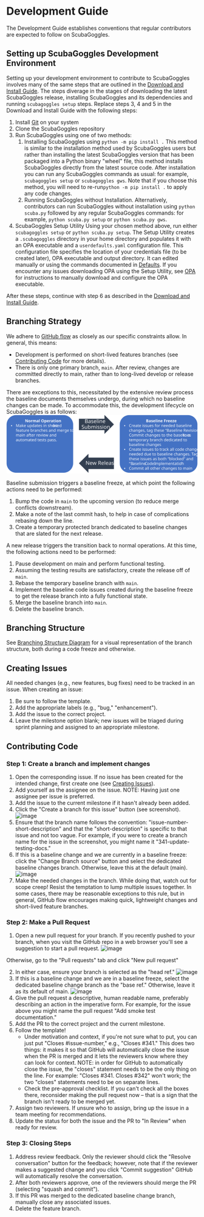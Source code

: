 # Development Guide

The Development Guide establishes conventions that regular contributors are expected to follow on ScubaGoggles.

## Setting up ScubaGoggles Development Environment

Setting up your development environment to contribute to ScubaGoggles involves many of the same steps that are outlined in the [Download and Install Guide](../installation/DownloadAndInstall.md). The steps diverage in the stages of downloading the latest ScubaGoggles release, installing ScubaGoggles and its dependencies and running `scubagoggles setup` steps. Replace steps 3, 4 and 5 in the Download and Install Guide with the following steps:

1. Install [Git](https://git-scm.com/downloads) on your system
2. Clone the ScubaGoggles repository
3. Run ScubaGoggles using one of two methods:
   1. Installing ScubaGoggles using `python -m pip install .`
      This method is similar to the installation method used by ScubaGoggles users but rather than installing the latest ScubaGoggles version that has been packaged into a Python binary "wheel" file, this method installs ScubaGoggles directly from the latest source code. After installation you can run any ScubaGoggles commands as usual: for example, `scubagoggles setup` or `scubagoggles gws`. Note that if you choose this method, you will need to re-run`python -m pip install .` to apply any code changes.
   2. Running ScubaGoggles without Installation.
      Alternatively, contributors can run ScubaGoggles without installation using `python scuba.py` followed by any regular ScubaGoggles commands: for example, `python scuba.py setup` or `python scuba.py gws`.
4. ScubaGoggles Setup Utility
   Using your chosen method above, run either `scubagoggles setup` or `python scuba.py setup`. The Setup Utility creates a `.scubagoggles` directory in your home directory and populates it with an OPA executable and a `userdefaults.yaml` configuration file. This configuration file specifies the location of your credentials file (to be created later), OPA executable and output directory. It can edited manually or using the commands documented in [Defaults](../installation/Defaults.md). If you encounter any issues downloading OPA using the Setup Utility, see [OPA](../installation/OPA.md) for instructions to manually download and configure the OPA executable.

After these steps, continue with step 6 as described in the [Download and Install Guide](../installation/DownloadAndInstall.md).

## Branching Strategy

We adhere to [GitHub flow](https://docs.github.com/en/get-started/using-github/github-flow) as closely as our specific constraints allow. In general, this means:

- Development is performed on short-lived features branches (see [Contributing Code](#contributing-code) for more details).
- There is only one primary branch, `main`. After review, changes are committed directly to main, rather than to long-lived develop or release branches.

There are exceptions to this, necessitated by the extensive review process the baseline documents themselves undergo, during which no baseline changes can be made.
To accommodate this, the development lifecycle on ScubaGoggles is as follows:
![image](../../images/scubagoggles_lifecycle.svg)

Baseline submission triggers a baseline freeze, at which point the following actions need to be performed:

1. Bump the code in `main` to the upcoming version (to reduce merge conflicts downstream).
2. Make a note of the last commit hash, to help in case of complications rebasing down the line.
3. Create a temporary protected branch dedicated to baseline changes that are slated for the next release.

A new release triggers the transition back to normal operations. At this time, the following actions need to be performed:

1. Pause development on main and perform functional testing.
2. Assuming the testing results are satisfactory, create the release off of `main`.
3. Rebase the temporary baseline branch with `main`.
4. Implement the baseline code issues created during the baseline freeze to get the release branch into a fully functional state.
5. Merge the baseline branch into `main`.
6. Delete the baseline branch.

## Branching Structure

See [Branching Structure Diagram](BRANCHINGSTRUCTURE.md) for a visual representation of the branch structure, both during a code freeze and otherwise.

## Creating Issues

All needed changes (e.g., new features, bug fixes) need to be tracked in an issue. When creating an issue:

1. Be sure to follow the template.
2. Add the appropriate labels (e.g., "bug," "enhancement").
3. Add the issue to the correct project.
4. Leave the milestone option blank; new issues will be triaged during sprint planning and assigned to an appropriate milestone.

## Contributing Code

### Step 1: Create a branch and implement changes

1. Open the corresponding issue. If no issue has been created for the intended change, first create one (see [Creating Issues](#creating-issues)).
2. Add yourself as the assignee on the issue. NOTE: Having just one assignee per issue is preferred.
3. Add the issue to the current milestone if it hasn't already been added.
4. Click the "Create a branch for this issue" button (see screenshot).
   ![image](https://github.com/user-attachments/assets/4dbaf33b-ff53-48b3-aa39-74c97094dfbc)
5. Ensure that the branch name follows the convention: "issue-number-short-description" and that the "short-description" is specific to that issue and not too vague.
   For example, if you were to create a branch name for the issue in the screenshot, you might name it "341-update-testing-docs."
6. If this is a baseline change and we are currently in a baseline freeze: click the "Change Branch source" button and select the dedicated baseline changes branch.
   Otherwise, leave this at the default (main).
   ![image](https://github.com/user-attachments/assets/e3cafc21-9400-44f5-b7ab-2a21e63772c1)
7. Make the needed changes in the branch. While doing that, watch out for scope creep! Resist the temptation to lump multiple issues together.
   In some cases, there may be reasonable exceptions to this rule, but in general, GitHub flow encourages making quick, lightweight changes and short-lived feature branches.

### Step 2: Make a Pull Request

1. Open a new pull request for your branch. If you recently pushed to your branch, when you visit the GitHub repo in a web browser you'll see a suggestion to start a pull request.
   ![image](https://github.com/user-attachments/assets/e6de2e67-6fd6-4d30-8c5b-790151ea906b)

Otherwise, go to the "Pull requests" tab and click "New pull request"

2. In either case, ensure your branch is selected as the "head ref."
   ![image](https://github.com/user-attachments/assets/8b3c2e73-6b64-49bf-a993-797f4d975da3)
3. If this is a baseline change and we are in a baseline freeze, select the dedicated baseline change branch as the "base ref." Otherwise, leave it as its default of main.
   ![image](https://github.com/user-attachments/assets/0779cdbb-b888-463a-9cc8-35a16a1735ee)
4. Give the pull request a descriptive, human readable name, preferably describing an action in the imperative form.
   For example, for the issue above you might name the pull request "Add smoke test documentation."
5. Add the PR to the correct project and the current milestone.
6. Follow the template!
   - Under motivation and context, if you're not sure what to put, you can just put "Closes #issue-number," e.g., "Closes #341."
     This does two things: it makes it so that GitHub will automatically close the issue when the PR is merged and it lets the reviewers know where they can look for context.
     NOTE: in order for GitHub to automatically close the issue, the "closes" statement needs to be the only thing on the line. For example: "Closes #341. Closes #342" won't work;
     the two "closes" statements need to be on separate lines.
   - Check the pre-approval checklist. If you can't check all the boxes there, reconsider making the pull request now – that is a sign that the branch isn't ready to be merged yet.
7. Assign two reviewers. If unsure who to assign, bring up the issue in a team meeting for recommendations.
8. Update the status for both the issue and the PR to "In Review" when ready for review.

### Step 3: Closing Steps

1. Address review feedback. Only the reviewer should click the "Resolve conversation" button for the feedback; however, note that if the reviewer makes a suggested change and you click "Commit suggestion" GitHub will automatically resolve the conversation.
2. After both reviewers approve, one of the reviewers should merge the PR (selecting "squash and commit").
3. If this PR was merged to the dedicated baseline change branch, manually close any associated issues.
4. Delete the feature branch.

